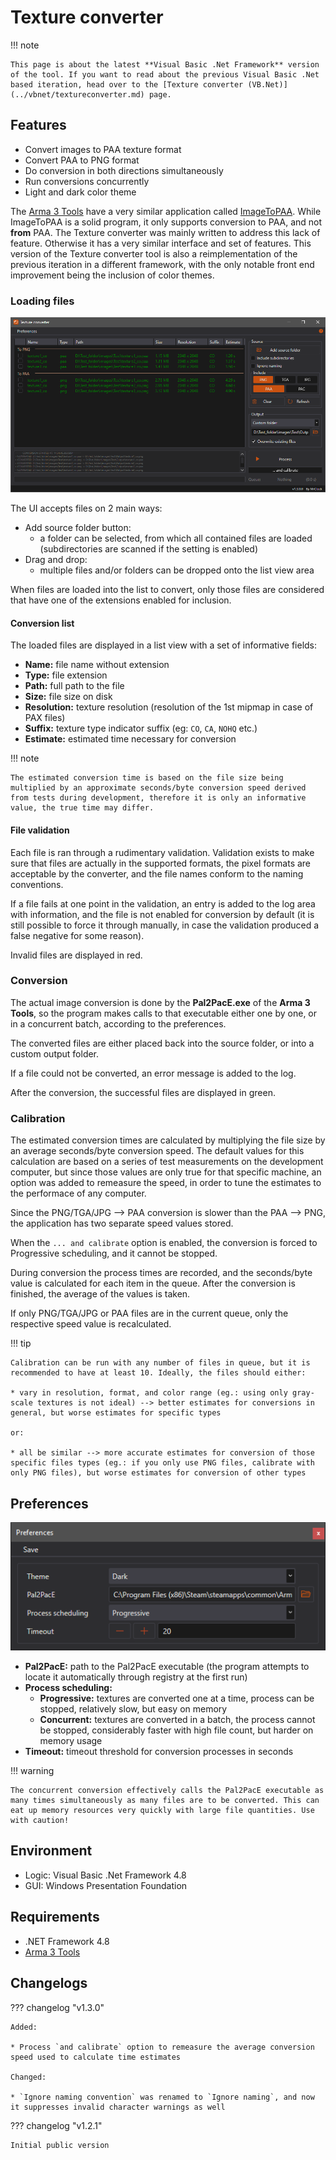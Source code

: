 # Texture converter

!!! note
	
	This page is about the latest **Visual Basic .Net Framework** version of the tool. If you want to read about the previous Visual Basic .Net based iteration, head over to the [Texture converter (VB.Net)](../vbnet/textureconverter.md) page.

## Features

* Convert images to PAA texture format
* Convert PAA to PNG format
* Do conversion in both directions simultaneously
* Run conversions concurrently
* Light and dark color theme

The [Arma 3 Tools](https://store.steampowered.com/app/233800/Arma_3_Tools/) have a very similar application called [ImageToPAA](https://community.bistudio.com/wiki/ImageToPAA). While ImageToPAA is a solid program, it only supports conversion to PAA, and not **from** PAA.
The Texture converter was mainly written to address this lack of feature. Otherwise it has a very similar interface and set of features. This version of the Texture converter tool is also a reimplementation of the previous iteration in a different framework, with the only notable front end improvement being the inclusion of color themes.

### Loading files

![VB.Net Framework based texture converter GUI](img/image_5_1.png)

The UI accepts files on 2 main ways:

* Add source folder button:
	* a folder can be selected, from which all contained files are loaded (subdirectories are scanned if the setting is enabled)
* Drag and drop:
	* multiple files and/or folders can be dropped onto the list view area
	
When files are loaded into the list to convert, only those files are considered that have one of the extensions enabled for inclusion.

#### Conversion list

The loaded files are displayed in a list view with a set of informative fields:

* **Name:** file name without extension
* **Type:** file extension
* **Path:** full path to the file
* **Size:** file size on disk
* **Resolution:** texture resolution (resolution of the 1st mipmap in case of PAX files)
* **Suffix:** texture type indicator suffix (eg: `CO`, `CA`, `NOHQ` etc.)
* **Estimate:** estimated time necessary for conversion

!!! note

	The estimated conversion time is based on the file size being multiplied by an approximate seconds/byte conversion speed derived from tests during development, therefore it is only an informative value, the true time may differ.

#### File validation

Each file is ran through a rudimentary validation. Validation exists to make sure that files are actually in the supported formats, the pixel formats are acceptable by the converter, and the file names conform to the naming conventions.

If a file fails at one point in the validation, an entry is added to the log area with information, and the file is not enabled for conversion by default (it is still possible to force it through manually, in case the validation produced a false negative for some reason).

Invalid files are displayed in red.

### Conversion

The actual image conversion is done by the **Pal2PacE.exe** of the **Arma 3 Tools**, so the program makes calls to that executable either one by one, or in a concurrent batch, according to the preferences.

The converted files are either placed back into the source folder, or into a custom output folder.

If a file could not be converted, an error message is added to the log.

After the conversion, the successful files are displayed in green.

### Calibration

The estimated conversion times are calculated by multiplying the file size by an average seconds/byte conversion speed.
The default values for this calculation are based on a series of test measurements on the development computer, but since those values are only true for that specific machine, an option was added to remeasure the speed, in order to tune the estimates to the performace of any computer.

Since the PNG/TGA/JPG --> PAA conversion is slower than the PAA --> PNG, the application has two separate speed values stored.

When the `... and calibrate` option is enabled, the conversion is forced to Progressive scheduling, and it cannot be stopped.

During conversion the process times are recorded, and the seconds/byte value is calculated for each item in the queue. After the conversion is finished, the average of the values is taken.
							
If only PNG/TGA/JPG or PAA files are in the current queue, only the respective speed value is recalculated.

!!! tip

	Calibration can be run with any number of files in queue, but it is recommended to have at least 10. Ideally, the files should either:
	
	* vary in resolution, format, and color range (eg.: using only gray-scale textures is not ideal) --> better estimates for conversions in general, but worse estimates for specific types
	
	or:
	
	* all be similar --> more accurate estimates for conversion of those specific files types (eg.: if you only use PNG files, calibrate with only PNG files), but worse estimates for conversion of other types

## Preferences

![Preferences window](img/image_5_2.png)

* **Pal2PacE:** path to the Pal2PacE executable (the program attempts to locate it automatically through registry at the first run)
* **Process scheduling:**
	* **Progressive:** textures are converted one at a time, process can be stopped, relatively slow, but easy on memory
	* **Concurrent:** textures are converted in a batch, the process cannot be stopped, considerably faster with high file count, but harder on memory usage
* **Timeout:** timeout threshold for conversion processes in seconds

!!! warning

	The concurrent conversion effectively calls the Pal2PacE executable as many times simultaneously as many files are to be converted. This can eat up memory resources very quickly with large file quantities. Use with caution!

## Environment

* Logic:  Visual Basic .Net Framework 4.8
* GUI:    Windows Presentation Foundation

## Requirements

* .NET Framework 4.8
* [Arma 3 Tools](https://store.steampowered.com/app/233800/Arma_3_Tools/)

## Changelogs

??? changelog "v1.3.0"

	Added:
	
	* Process `and calibrate` option to remeasure the average conversion speed used to calculate time estimates
	
	Changed:
	
	* `Ignore naming convention` was renamed to `Ignore naming`, and now it suppresses invalid character warnings as well

??? changelog "v1.2.1"

	Initial public version
	